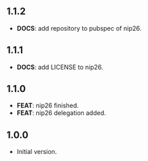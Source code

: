 ## 1.1.2

 - **DOCS**: add repository to pubspec of nip26.

## 1.1.1

 - **DOCS**: add LICENSE to nip26.

## 1.1.0

 - **FEAT**: nip26 finished.
 - **FEAT**: nip26 delegation added.

## 1.0.0

- Initial version.
